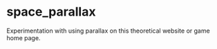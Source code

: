 # space_parallax

Experimentation with using parallax on this theoretical website or game home page.
